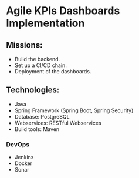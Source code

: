 # Agile KPIs Dashboards Implementation

## Missions:
- Build the backend.
- Set up a CI/CD chain.
- Deployment of the dashboards.

## Technologies:
- Java
- Spring Framework (Spring Boot, Spring Security)
- Database: PostgreSQL
- Webservices: RESTful Webservices
- Build tools: Maven

### DevOps
- Jenkins
- Docker
- Sonar